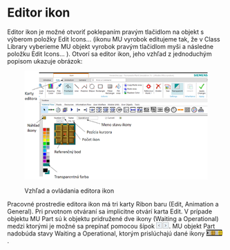 # Editor ikon

Editor ikon je možné otvoriť poklepaním pravým tlačidlom na objekt s výberom položky Edit Icons... (ikonu MU vyrobok editujeme tak, že v Class Library vyberieme MU objekt vyrobok pravým tlačidlom myši a následne položku Edit Icons... ). Otvorí sa editor ikon, jeho vzhľad z jednoduchým popisom ukazuje obrázok:

<figure><img src="../.gitbook/assets/editor_Ikon.png" alt=""><figcaption><p>Vzhľad a ovládania editora ikon</p></figcaption></figure>

Pracovné prostredie editora ikon má tri karty Ribon baru (Edit, Animation a General). Pri prvotnom otváraní sa implicitne otvárí karta Edit. V prípade objektu MU Part sú k objektu pridružené dve ikony (Waiting a Operational) medzi ktorými je možné sa prepínať pomocou šípok ![icon name](../.gitbook/assets/icons/icon_sipky.png). MU objekt Part nadobúda stavy Waiting a Operational, ktorým prislúchajú dané ikony ![icon name](../.gitbook/assets/icons/icon_editor.png).
